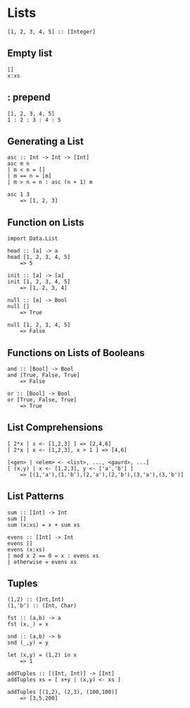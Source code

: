 # Lists

    [1, 2, 3, 4, 5] :: [Integer]

## Empty list

    []
    x:xs

## : prepend

    [1, 2, 3, 4, 5]
    1 : 2 : 3 : 4 : 5

## Generating a List

    asc :: Int -> Int -> [Int]
    asc m n 
    | m < n = []
    | m == n = [m]
    | m > n = n : asc (n + 1) m

    asc 1 3 
        => [1, 2, 3]

## Function on Lists

    import Data.List

    head :: [a] -> a
    head [1, 2, 3, 4, 5]
        => 5

    init :: [a] -> [a]
    init [1, 2, 3, 4, 5]
        => [1, 2, 3, 4]

    null :: [a] -> Bool
    null []
        => True

    null [1, 2, 3, 4, 5]
        => False

## Functions on Lists of Booleans

    and :: [Bool] -> Bool
    and [True, False, True]
        => False

    or :: [Bool] -> Bool
    or [True, False, True]
        => True

## List Comprehensions

    [ 2*x | x <- [1,2,3] ] => [2,4,6]
    [ 2*x | x <- [1,2,3], x > 1 ] => [4,6]

    [<gen> | <elem> <- <list>, ..., <gaurd>, ...]
    [ (x,y) | x <- [1,2,3], y <- ['a','b'] ]
        => [(1,'a'),(1,'b'),(2,'a'),(2,'b'),(3,'a'),(3,'b')]

## List Patterns

    sum :: [Int] -> Int
    sum []
    sum (x:xs) = x + sum xs

    evens :: [Int] -> Int
    evens []
    evens (x:xs)
    | mod x 2 == 0 = x : evens xs
    | otherwise = evens xs

## Tuples

    (1,2) :: (Int,Int)
    (1,'b') :: (Int, Char)

    fst :: (a,b) -> a
    fst (x,_) = x

    snd :: (a,b) -> b
    snd (_,y) = y

    let (x,y) = (1,2) in x
        => 1

    addTuples :: [(Int, Int)] -> [Int]
    addTuples xs = [ x+y | (x,y) <- xs ]
    
    addTuples [(1,2), (2,3), (100,100)]
        => [3,5,200]
